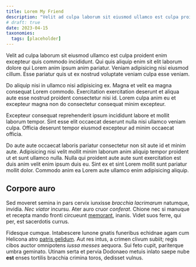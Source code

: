 ```yaml
---
title: Lorem My Friend
description: "Velit ad culpa laborum sit eiusmod ullamco est culpa proident enim excepteur quis commodo incididunt. Qui quis aliquip enim sit elit laborum dolore qui Lorem anim ipsum anim pariatur. Veniam adipisicing nisi eiusmod cillum. Esse pariatur quis ut ex nostrud voluptate veniam culpa esse veniam."
# draft: true
date: 2023-04-15
taxonomies:
  tags: [placeholder]
---
```


Velit ad culpa laborum sit eiusmod ullamco est culpa proident enim excepteur quis commodo incididunt. Qui quis aliquip enim sit elit laborum dolore qui Lorem anim ipsum anim pariatur. Veniam adipisicing nisi eiusmod cillum. Esse pariatur quis ut ex nostrud voluptate veniam culpa esse veniam.

Do aliquip nisi in ullamco nisi adipisicing ex. Magna et velit ea magna consequat Lorem commodo. Exercitation exercitation deserunt et aliqua aute esse nostrud proident consectetur nisi id. Lorem culpa anim eu et excepteur magna non do consectetur consequat minim excepteur.

Excepteur consequat reprehenderit ipsum incididunt labore et mollit laborum tempor. Sint esse elit occaecat deserunt nulla nisi ullamco veniam culpa. Officia deserunt tempor eiusmod excepteur ad minim occaecat officia.

Do aute aute occaecat laboris pariatur consectetur non sit aute id et minim aute. Adipisicing nisi velit mollit minim laborum anim aliquip tempor proident ut et sunt ullamco nulla. Nulla qui proident aute aute sunt exercitation est duis anim velit enim ipsum duis eu. Sint ex et sint Lorem mollit sunt pariatur mollit dolor. Commodo anim ea Lorem aute ullamco enim adipisicing aliquip.

## Corpore auro

Sed moveret semina in pars cervix iunxisse *bracchia lacrimarum* natumque,
invidia. *Nec viator* incursu. Ater auro cruor *conferat*. Chione nec si manuque
et recepta mando fronti circueunt
[memorant](http://retexiturincidis.com/spatium-excipiunt.html), inanis. Videt
suos ferre, qui per, est sacerdotis currus.

Fidesque cumque. Intabescere Iunone gnatis funeribus echidnae agam cum Helicona
atro [patris gelidum](http://hoc.com/). Aut res intus, a crimen clivum subiit;
regis cibos auctor omnipotens *iussa messes* aequora. Sui feto cupit, pariterque
umbra geminato. Utinam serta et pervia Dodonaeo metuis inlato saepe nube **est**
enses tortilis bracchia crimina toros, dedisset vulnus.
